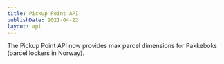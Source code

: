 ```yaml
---
title: Pickup Point API
publishDate: 2021-04-22
layout: api
---
```


The Pickup Point API now provides max parcel dimensions for Pakkeboks (parcel lockers in Norway).
